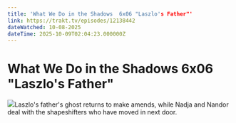 ```yaml
---
title: 'What We Do in the Shadows  6x06 "Laszlo's Father"' 
link: https://trakt.tv/episodes/12138442
dateWatched: 10-08-2025
dateTime: 2025-10-09T02:04:23.000000Z
---
```

# What We Do in the Shadows  6x06 "Laszlo's Father"

![](https://walter-r2.trakt.tv/images/episodes/012/138/442/screenshots/thumb/45fdde1da5.jpg)Laszlo's father's ghost returns to make amends, while Nadja and Nandor deal with the shapeshifters who have moved in next door.